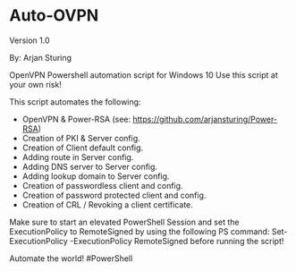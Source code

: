 # Auto-OVPN
Version 1.0

By: Arjan Sturing

OpenVPN Powershell automation script for Windows 10
Use this script at your own risk!

This script automates the following:

- OpenVPN & Power-RSA (see: https://github.com/arjansturing/Power-RSA)
- Creation of PKI & Server config.
- Creation of Client default config.
- Adding route in Server config.
- Adding DNS server to Server config.
- Adding lookup domain to Server config.
- Creation of passwordless client and config.
- Creation of password protected client and config.
- Creation of CRL / Revoking a client certificate.

Make sure to start an elevated PowerShell Session and set the ExecutionPolicy to RemoteSigned by using the following PS command: Set-ExecutionPolicy -ExecutionPolicy RemoteSigned before running the script!

Automate the world! #PowerShell
